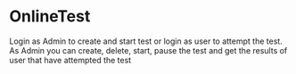 # OnlineTest
Login as Admin to create and start test or login as user to attempt the test. As Admin you can create, delete, start, pause the test and get the results of user that have attempted the test

